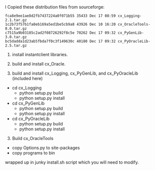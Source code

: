I Copied these distribution files from sourceforge:

```
fca8e9ee1ae8d2fb7437224a0f071b55 35433 Dec 17 08:59 cx_Logging-2.1.tar.gz
1c2b73f57b1fa8eb169a5ed1be5cb9a8 43926 Dec 10 16:20 cx_OracleTools-8.0.tar.gz
c7515a9b03185c2ad2f08726292f8c5e 70262 Dec 17 09:32 cx_PyGenLib-3.0.tar.gz
bc5dadda1d23ab5fbda7f0c3f149630c 40180 Dec 17 09:32 cx_PyOracleLib-2.5.tar.gz
```

1. install instantclient libraries.

2. build and install cx_Oracle.

3. build and install cx_Logging, cx_PyGenLib, and cx_PyOracleLib (included here)

- cd cx_Logging
    - python setup.py build
    - python setup.py install
- cd cx_PyGenLib
  - python setup.py build
  - python setup.py install
- cd cx_PyOracleLib
  - python setup.py build
  - python setup.py install

3. Build cx_OracleTools

- copy Options.py to site-packages
- copy programs to bin

wrapped up in junky install.sh script which you will need to modify.
